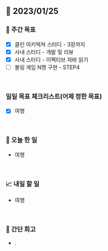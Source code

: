 ## 📅 2023/01/25


### 👏 주간 목표

- [x] 클린 아키텍쳐 스터디 - 3장까지
- [x] 사내 스터디 - 개발 및 리뷰
- [x] 사내 스터디 - 이펙티브 자바 읽기
- [ ] 볼링 게임 N명 구현 - STEP4

<br/>

### 일일 목표 체크리스트(어제 정한 목표)

- [x] 여행

<br/>

### 💯 오늘 한 일

- 여행

<br/>

### 📈 내일 할 일

- 여행
  
<br/>

### 🤔 간단 회고

- .
 
